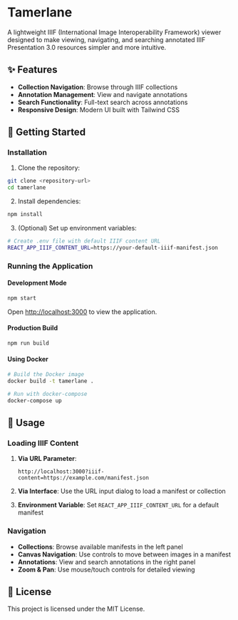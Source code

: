 # Tamerlane

A lightweight IIIF (International Image Interoperability Framework) viewer designed to make viewing, navigating, and searching annotated IIIF Presentation 3.0 resources simpler and more intuitive.

## ✨ Features

- **Collection Navigation**: Browse through IIIF collections
- **Annotation Management**: View and navigate annotations
- **Search Functionality**: Full-text search across annotations
- **Responsive Design**: Modern UI built with Tailwind CSS

## 🚀 Getting Started

### Installation

1. Clone the repository:
```bash
git clone <repository-url>
cd tamerlane
```

2. Install dependencies:
```bash
npm install
```

3. (Optional) Set up environment variables:
```bash
# Create .env file with default IIIF content URL
REACT_APP_IIIF_CONTENT_URL=https://your-default-iiif-manifest.json
```

### Running the Application

#### Development Mode
```bash
npm start
```
Open [http://localhost:3000](http://localhost:3000) to view the application.

#### Production Build
```bash
npm run build
```

#### Using Docker
```bash
# Build the Docker image
docker build -t tamerlane .

# Run with docker-compose
docker-compose up
```

## 🎯 Usage

### Loading IIIF Content

1. **Via URL Parameter**: 
   ```
   http://localhost:3000?iiif-content=https://example.com/manifest.json
   ```

2. **Via Interface**: Use the URL input dialog to load a manifest or collection

3. **Environment Variable**: Set `REACT_APP_IIIF_CONTENT_URL` for a default manifest

### Navigation

- **Collections**: Browse available manifests in the left panel
- **Canvas Navigation**: Use controls to move between images in a manifest
- **Annotations**: View and search annotations in the right panel
- **Zoom & Pan**: Use mouse/touch controls for detailed viewing

## 📄 License

This project is licensed under the MIT License.

